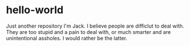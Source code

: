 # hello-world
Just another repository
I'm Jack. I believe people are difficlut to deal with. They are too stupid and a pain to deal with, or much smarter and are unintentional assholes. I would rather be the latter.
